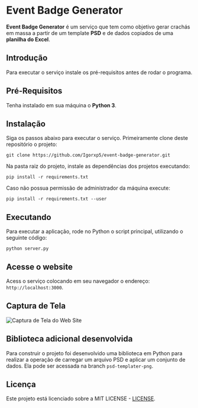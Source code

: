 # Event Badge Generator

**Event Badge Generator** é um serviço que tem como objetivo gerar crachás em massa a partir de um template **PSD** e de dados copiados de uma **planilha do Excel**.

## Introdução

Para executar o serviço instale os pré-requisitos antes de rodar o programa.

## Pré-Requisitos

Tenha instalado em sua máquina o **Python 3**.

## Instalação

Siga os passos abaixo para executar o serviço. Primeiramente clone deste repositório o projeto:

```
git clone https://github.com/Igorxp5/event-badge-generator.git
```

Na pasta raiz do projeto, instale as dependências dos projetos executando:

```
pip install -r requirements.txt
```

Caso não possua permissão de administrador da máquina execute:

```
pip install -r requirements.txt --user
```

## Executando

Para executar a aplicação, rode no Python o script principal, utilizando o seguinte código:

```
python server.py
```

## Acesse o website

Acess o serviço colocando em seu navegador o endereço: ```http://localhost:3000```.

## Captura de Tela

![Captura de Tela do Web Site](https://user-images.githubusercontent.com/8163093/53912779-6ba78e00-4038-11e9-9cf2-3b75f201aae8.png)

## Biblioteca adicional desenvolvida

Para construir o projeto foi desenvolvido uma biblioteca em Python para realizar a operação de carregar um arquivo PSD e aplicar um conjunto de dados. Ela pode ser acessada na branch ```psd-templater-png```.

## Licença

Este projeto está licenciado sobre a MIT LICENSE - [LICENSE](LICENSE).